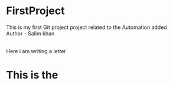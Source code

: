 # FirstProject
This is my first Git project
project related to the Automation added 
<br>
Author - Salim khan 

<br >
Here i am writing a letter
<h1> This  is the </h1>

